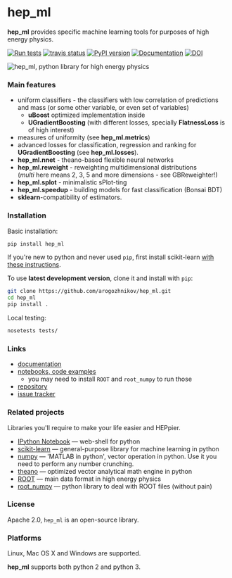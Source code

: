 # hep_ml

**hep_ml** provides specific machine learning tools for purposes of high energy physics.

[![Run tests](https://github.com/arogozhnikov/hep_ml/actions/workflows/run_tests.yml/badge.svg)](https://github.com/arogozhnikov/hep_ml/actions/workflows/run_tests.yml)
[![travis status](https://travis-ci.org/arogozhnikov/hep_ml.svg?branch=master)](https://travis-ci.org/arogozhnikov/hep_ml)
[![PyPI version](https://badge.fury.io/py/hep-ml.svg)](https://badge.fury.io/py/hep-ml)
[![Documentation](https://img.shields.io/badge/documentation-link-blue.svg)](https://arogozhnikov.github.io/hep_ml/)
[![DOI](https://zenodo.org/badge/DOI/10.5281/zenodo.1247379.svg)](https://doi.org/10.5281/zenodo.1247379)



![hep_ml, python library for high energy physics](https://github.com/arogozhnikov/hep_ml/blob/data/data_to_download/hep_ml_image.png)


### Main features

* uniform classifiers - the classifiers with low correlation of predictions and mass (or some other variable, or even set of variables)
  * __uBoost__ optimized implementation inside
  * __UGradientBoosting__ (with different losses, specially __FlatnessLoss__ is of high interest)
* measures of uniformity (see **hep_ml.metrics**)
* advanced losses for classification, regression and ranking for __UGradientBoosting__ (see **hep_ml.losses**).  
* **hep_ml.nnet** - theano-based flexible neural networks 
* **hep_ml.reweight** - reweighting multidimensional distributions <br />
  (_multi_ here means 2, 3, 5 and more dimensions - see GBReweighter!)
* **hep_ml.splot** - minimalistic sPlot-ting 
* **hep_ml.speedup** - building models for fast classification (Bonsai BDT)
* **sklearn**-compatibility of estimators.

### Installation

Basic installation:

```bash
pip install hep_ml
```

If you're new to python and never used `pip`, first install scikit-learn [with these instructions](http://scikit-learn.org/stable/install.html).

To use **latest development version**, clone it and install with `pip`:
```bash
git clone https://github.com/arogozhnikov/hep_ml.git
cd hep_ml
pip install .
```

Local testing: 
```bash
nosetests tests/
```

### Links

* [documentation](https://arogozhnikov.github.io/hep_ml/)
* [notebooks, code examples](https://github.com/arogozhnikov/hep_ml/tree/master/notebooks)
    - you may need to install `ROOT` and `root_numpy` to run those 
* [repository](https://github.com/arogozhnikov/hep_ml)
* [issue tracker](https://github.com/arogozhnikov/hep_ml/issues)

### Related projects 
Libraries you'll require to make your life easier and HEPpier.

* [IPython Notebook](http://ipython.org/notebook.html) &mdash; web-shell for python
* [scikit-learn](http://scikit-learn.org/)  &mdash; general-purpose library for machine learning in python
* [numpy](http://www.numpy.org/)  &mdash; 'MATLAB in python', vector operation in python. 
    Use it you need to perform any number crunching. 
* [theano](http://deeplearning.net/software/theano/)  &mdash; optimized vector analytical math engine in python
* [ROOT](https://root.cern.ch/)  &mdash; main data format in high energy physics 
* [root_numpy](http://rootpy.github.io/root_numpy/)  &mdash; python library to deal with ROOT files (without pain)


### License
Apache 2.0, `hep_ml` is an open-source library.

### Platforms 
Linux, Mac OS X and Windows are supported.

**hep_ml** supports both python 2 and python 3.
